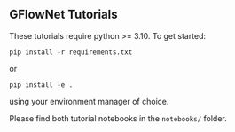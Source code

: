 GFlowNet Tutorials
------------------

These tutorials require python >= 3.10. To get started:

```
pip install -r requirements.txt
```

or

```
pip install -e .
```

using your environment manager of choice.

Please find both tutorial notebooks in the `notebooks/` folder.

